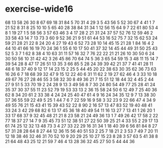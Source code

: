 # exercise-wide16
68
13
58
26
30
8
67
69
18
31
84
5
70
31
4
29
3
5
43
56
5
52
30
67
4
41
1
7
21
52
8
31
8
25
10
10
5
65
40
28
38
84
31
34
1
12
56
15
64
9
7
22
61
80
53
4
8
1
19
27
1
5
58
56
3
57
63
46
3
4
17
28
2
21
31
24
37
57
52
76
12
59
46
2
33
58
43
14
7
13
73
3
60
9
52
36
21
9
51
61
44
53
16
52
75
7
32
15
62
53
24
59
21
28
21
22
8
24
20
4
27
19
43
6
52
73
28
10
14
45
15
21
28
1
84
16
4
2
44
10
41
66
16
19
70
24
36
1
55
6
10
17
50
41
37
32
14
45
44
49
31
50
25
43
52
5
3
7
1
62
8
38
4
10
63
31
11
57
16
32
7
76
22
22
21
21
26
10
30
50
6
24
30
50
56
10
31
42
42
3
26
45
86
70
64
74
5
36
3
65
54
59
15
3
48
11
15
14
7
39
54
28
8
47
17
26
51
13
35
3
66
85
5
28
24
39
39
42
21
37
7
41
41
28
11
48
6
18
37
40
9
12
17
14
23
15
2
25
5
44
45
20
22
38
63
30
35
62
36
73
63
16
26
6
7
18
68
39
32
47
9
15
12
22
40
6
31
11
62
2
19
27
62
46
4
3
33
10
18
49
67
76
27
28
46
55
3
58
32
30
8
49
36
21
7
15
51
12
18
44
32
4
45
2
44
27
9
51
5
33
70
19
2
24
28
9
13
3
49
56
8
7
30
24
80
54
49
77
25
28
41
24
35
37
30
37
55
11
23
52
79
19
53
33
13
2
36
15
58
24
50
6
12
49
7
25
40
36
62
8
34
20
61
2
33
38
4
24
24
25
40
47
61
4
9
16
24
34
35
12
9
7
13
38
30
37
36
55
59
22
49
5
25
1
44
7
6
7
22
59
16
9
58
3
32
23
9
22
66
47
4
34
9
49
55
76
21
15
43
41
15
39
43
52
22
8
90
2
16
57
13
47
83
52
19
40
48
41
33
24
3
42
29
68
82
6
13
17
45
36
18
40
49
54
11
16
13
27
7
13
41
1
26
20
1
33
17
68
37
9
32
45
48
21
21
8
23
58
21
24
49
36
13
1
7
49
26
42
17
58
2
22
77
18
37
27
14
7
9
35
45
73
51
12
38
51
27
22
50
39
25
21
4
33
55
2
29
17
13
61
74
25
12
32
13
48
73
3
4
27
33
22
29
16
31
34
1
18
40
39
6
56
81
84
8
27
57
31
28
28
64
8
27
44
12
36
15
56
40
51
53
2
25
7
18
21
2
3
53
7
49
7
20
11
12
18
38
46
32
46
31
70
52
10
9
20
29
25
10
27
15
23
8
28
3
57
63
5
41
38
8
21
64
48
43
25
12
21
59
7
46
4
13
28
36
32
45
27
50
5
44
44
36
